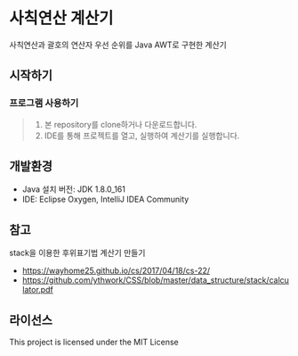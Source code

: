 # 사칙연산 계산기
사칙연산과 괄호의 연산자 우선 순위를 Java AWT로 구현한 계산기 

## 시작하기
### 프로그램 사용하기
> 1. 본 repository를 clone하거나 다운로드합니다.
> 2. IDE를 통해 프로젝트를 열고, 실행하여 계산기를 실행합니다.

## 개발환경
- Java 설치 버전: JDK 1.8.0_161
- IDE: Eclipse Oxygen, IntelliJ IDEA Community

## 참고
stack을 이용한 후위표기법 계산기 만들기
- https://wayhome25.github.io/cs/2017/04/18/cs-22/
- https://github.com/ythwork/CSS/blob/master/data_structure/stack/calculator.pdf

## 라이선스
This project is licensed under the MIT License
